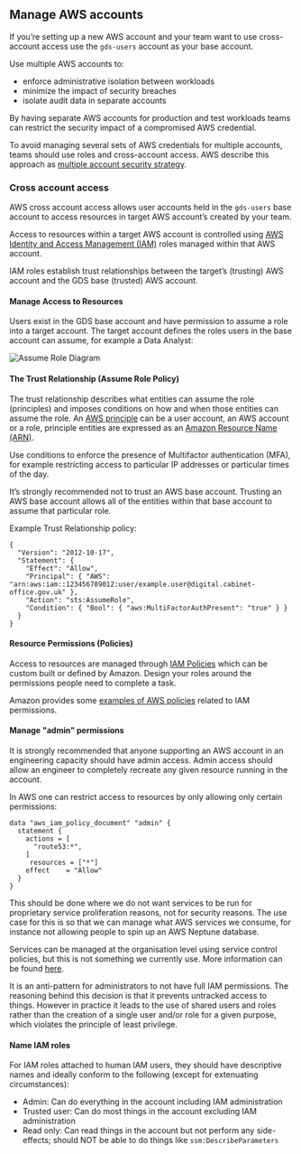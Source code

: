 ## Manage AWS accounts

If you’re setting up a new AWS account and your team want to use cross-account access use the `gds-users` account as your base account.

Use multiple AWS accounts to:

* enforce administrative isolation between workloads
* minimize the impact of security breaches
* isolate audit data in separate accounts

By having separate AWS accounts for production and test workloads teams can restrict the security impact of a compromised AWS credential.

To avoid managing several sets of AWS credentials for multiple accounts, teams should use roles and cross-account access. AWS describe this approach as [multiple account security strategy][].

### Cross account access

AWS cross account access allows user accounts held in the `gds-users` base account to access resources in target AWS account’s created by your team.

Access to resources within a target AWS account is controlled using [AWS Identity and Access Management (IAM)][] roles managed within that AWS account.

IAM roles establish trust relationships between the target’s (trusting) AWS account and the GDS base (trusted) AWS account.

#### Manage Access to Resources

Users exist in the GDS base account and have permission to assume a role into a target account. The target account defines the roles users in the base account can assume, for example a Data Analyst:

![Assume Role Diagram](../images/assume-role.svg)

#### The Trust Relationship (Assume Role Policy)

The trust relationship describes what entities can assume the role (principles) and imposes conditions on how and when those entities can assume the role. An [AWS principle][] can be a user account, an AWS account or a role, principle entities are expressed as an [Amazon Resource Name (ARN)][].

Use conditions to enforce the presence of Multifactor authentication (MFA), for example restricting access to particular IP addresses or particular times of the day.

It’s strongly recommended not to trust an AWS base account. Trusting an AWS base account allows all of the entities within that base account to assume that particular role.

Example Trust Relationship policy:

    {
      "Version": "2012-10-17",
      "Statement": {
        "Effect": "Allow",
        "Principal": { "AWS": "arn:aws:iam::123456789012:user/example.user@digital.cabinet-office.gov.uk" },
        "Action": "sts:AssumeRole",
        "Condition": { "Bool": { "aws:MultiFactorAuthPresent": "true" } }
      }
    }

#### Resource Permissions (Policies)

Access to resources are managed through [IAM Policies][] which can be custom built or defined by Amazon. Design your roles around the permissions people need to complete a task.

Amazon provides some [examples of AWS policies][] related to IAM permissions.

#### Manage "admin" permissions

It is strongly recommended that anyone supporting an AWS account in an
engineering capacity should have admin access.  Admin access should allow an
engineer to completely recreate any given resource running in the account.

In AWS one can restrict access to resources by only allowing only certain permissions:

```
data "aws_iam_policy_document" "admin" {
  statement {
    actions = [
      "route53:*",
    ]
     resources = ["*"]
    effect    = "Allow"
  }
}
```

This should be done where we do not want services to be run for proprietary
service proliferation reasons, not for security reasons. The use case for this
is so that we can manage what AWS services we consume, for instance not
allowing people to spin up an AWS Neptune database.

Services can be managed at the organisation level using service control
policies, but this is not something we currently use. More information can be
found [here](https://docs.aws.amazon.com/organizations/latest/userguide/orgs_manage_policies_about-scps.html).

It is an anti-pattern for administrators to not have full IAM permissions.  The
reasoning behind this decision is that it prevents untracked access to things.
However in practice it leads to the use of shared users and roles rather than
the creation of a single user and/or role for a given purpose, which violates
the principle of least privilege.

#### Name IAM roles

For IAM roles attached to human IAM users, they should have descriptive names
and ideally conform to the following (except for extenuating circumstances):

- Admin: Can do everything in the account including IAM administration
- Trusted user: Can do most things in the account excluding IAM administration
- Read only: Can read things in the account but not perform any side-effects;
            should NOT be able to do things like `ssm:DescribeParameters`

[multiple account security strategy]: https://aws.amazon.com/answers/account-management/aws-multi-account-security-strategy/
[accessing aws accounts]: access-aws-accounts.html
[AWS Identity and Access Management (IAM)]: https://docs.aws.amazon.com/IAM/latest/UserGuide/id_roles.html
[AWS principle]: https://docs.aws.amazon.com/IAM/latest/UserGuide/id_roles_terms-and-concepts.html
[Amazon Resource Name (ARN)]: https://docs.aws.amazon.com/general/latest/gr/aws-arns-and-namespaces.html
[IAM Policies]: https://docs.aws.amazon.com/IAM/latest/UserGuide/access_policies.html
[examples of AWS policies]: https://docs.aws.amazon.com/IAM/latest/UserGuide/access_policies_examples.html
